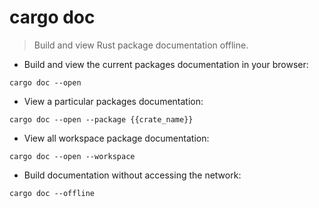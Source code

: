 # cargo doc

> Build and view Rust package documentation offline.

- Build and view the current packages documentation in your browser:

`cargo doc --open`

- View a particular packages documentation:

`cargo doc --open --package {{crate_name}}`

- View all workspace package documentation:

`cargo doc --open --workspace`

- Build documentation without accessing the network:

`cargo doc --offline`
